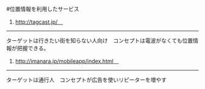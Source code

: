 #位置情報を利用したサービス
1. http://tagcast.jp/　
---------------------
ターゲットは行きたい街を知らない人向け　コンセプトは電波がなくても位置情報が把握できる。
1. http://imanara.jp/mobileapp/index.html　
-----------------------------------------
ターゲットは通行人　コンセプトが広告を使いリピーターを増やす

